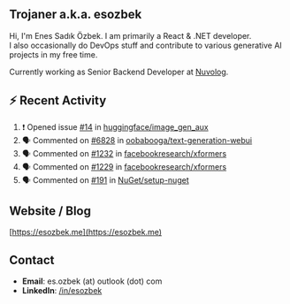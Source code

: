 ##  Trojaner a.k.a. esozbek
Hi, I'm Enes Sadık Özbek. I am primarily a React & .NET developer.  
I also occasionally do DevOps stuff and contribute to various generative AI projects in my free time.

Currently working as Senior Backend Developer at [Nuvolog](https://nuvolog.com/).

## :zap: Recent Activity

<!--START_SECTION:activity-->
1. ❗ Opened issue [#14](https://github.com/huggingface/image_gen_aux/issues/14) in [huggingface/image_gen_aux](https://github.com/huggingface/image_gen_aux)
2. 🗣 Commented on [#6828](https://github.com/oobabooga/text-generation-webui/issues/6828#issuecomment-2783978548) in [oobabooga/text-generation-webui](https://github.com/oobabooga/text-generation-webui)
3. 🗣 Commented on [#1232](https://github.com/facebookresearch/xformers/pull/1232#issuecomment-2727618993) in [facebookresearch/xformers](https://github.com/facebookresearch/xformers)
4. 🗣 Commented on [#1229](https://github.com/facebookresearch/xformers/issues/1229#issuecomment-2726070607) in [facebookresearch/xformers](https://github.com/facebookresearch/xformers)
5. 🗣 Commented on [#191](https://github.com/NuGet/setup-nuget/issues/191#issuecomment-2710862424) in [NuGet/setup-nuget](https://github.com/NuGet/setup-nuget)
<!--END_SECTION:activity-->

## Website / Blog
[https://esozbek.me](https://esozbek.me)

## Contact
- **Email**: es.ozbek (at) outlook (dot) com
- **LinkedIn**: [/in/esozbek](https://linkedin.com/in/esozbek)
